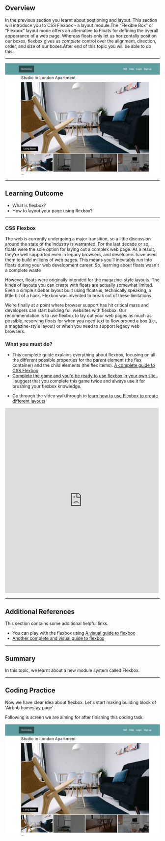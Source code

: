 ## Overview

In the previous section you learnt about postioning and layout. This section will introduce you to CSS Flexbox - a layout module.The “Flexible Box” or “Flexbox” layout mode offers an alternative to Floats for defining the overall appearance of a web page. Whereas floats only let us horizontally position our boxes, flexbox gives us _complete_ control over the alignment, direction, order, and size of our boxes.After end of this topic you will be able to do this.

---

![flex box](https://raw.githubusercontent.com/greyatom-school/the-minerva-project/master/FEWD/sprint_1/2.Basics_of_CSS/images/flexbox.png)

---

## Learning Outcome

- What is flexbox?
- How to layout your page using flexbox?

---

### CSS Flexbox

The web is currently undergoing a major transition, so a little discussion around the state of the industry is warranted. For the last decade or so, floats were the sole option for laying out a complex web page. As a result, they’re well supported even in legacy browsers, and developers have used them to build millions of web pages. This means you’ll inevitably run into floats during your web development career. So, learning about floats wasn't a complete waste

However, floats were originally intended for the magazine-style layouts. The kinds of layouts you can create with floats are actually somewhat limited. Even a simple sidebar layout built using floats is, technically speaking, a little bit of a hack. Flexbox was invented to break out of these limitations.

We’re finally at a point where browser support has hit critical mass and developers can start building full websites with flexbox. Our recommendation is to use flexbox to lay out your web pages as much as possible, reserving floats for when you need text to flow _around_ a box (i.e., a magazine-style layout) or when you need to support legacy web browsers.

### What you must do?

- This complete guide explains everything about flexbox, focusing on all the different possible properties for the parent element (the flex container) and the child elements (the flex items). [A complete guide to CSS Flexbox](https://css-tricks.com/snippets/css/a-guide-to-flexbox/)
- [Complete the game and you'd be ready to use flexbox in your own site.](https://flexboxfroggy.com/). I suggest that you complete this game twice and always use it for brushing your flexbox knowledge.

* Go through the video walkthrough to [learn how to use Flexbox to create different layouts](https://www.youtube.com/watch?v=k32voqQhODc)

<iframe width="500" height="600" src="https://www.youtube.com/embed/k32voqQhODc" frameborder="0" allow="accelerometer; autoplay; encrypted-media; gyroscope; picture-in-picture" allowfullscreen></iframe>

---

## Additional References

This section contains some additional helpful links.

- You can play with the flexbox using [A visual guide to flexbox](https://demos.scotch.io/visual-guide-to-css3-flexbox-flexbox-playground/demos/)
- [Another complete and visual guide to flexbox](https://themehunt.com/blog/19-web-tips-and-tricks/170-a-complete-visual-guide-to-flexbox)

---

## Summary

In this topic, we learnt about a new module system called Flexbox.

---

## Coding Practice

Now we have clear idea about flexbox. Let's start making building block of 'Airbnb homestay page'

Following is screen we are aiming for after finishing this coding task:

![flex box](https://raw.githubusercontent.com/greyatom-school/the-minerva-project/master/FEWD/sprint_1/2.Basics_of_CSS/images/flexbox.png)

